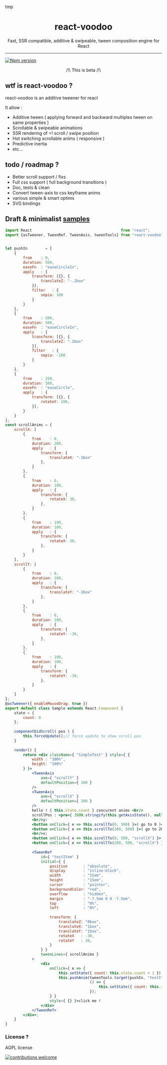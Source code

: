  tmp<h1 align="center">react-voodoo</h1>
<p align="center">Fast, SSR compatible, additive & swipeable, tween composition engine for React</p>

___

<a href="https://www.npmjs.com/package/react-voodoo">
<img src="https://img.shields.io/npm/v/react-voodoo.svg" alt="Npm version" /></a>

<p align="center">/!\ This is beta /!\</p>


## wtf is react-voodoo ?

react-voodoo is an additive tweener for react

It allow :

- Additive tween ( applying forward and backward multiples tween on same properties )
- Scrollable & swipeable animations
- SSR rendering of =! scroll / swipe position
- Hot switching scrollable anims ( responsive )
- Predictive inertia
- etc...

## todo / roadmap ?

- Better scroll support / fixs
- Full css support ( full background transitions )
- Doc, tests & clean
- Convert tween-axis to css keyframe anims 
- various simple & smart optims
- SVG bindings

## Draft & minimalist [samples](http://htmlpreview.github.io/?https://github.com/n8tz/react-voodoo/blob/master/samples/index.html)

```jsx
import React                                        from "react";
import {asTweener, TweenRef, TweenAxis, tweenTools} from "react-voodoo";


let pushIn        = [
	{
		from    : 0,
		duration: 500,
		easeFn  : "easeCircleIn",
		apply   : {
			transform: [{}, {
				translateZ: "-.2box"
			}],
			filter   : {
				sepia: 100
			}
		}
	},
	{
		from    : 500,
		duration: 500,
		easeFn  : "easeCircleIn",
		apply   : {
			transform: [{}, {
				translateZ: ".2box"
			}],
			filter   : {
				sepia: -100
			}
		}
	},
	{
		from    : 250,
		duration: 500,
		easeFn  : "easeCircle",
		apply   : {
			transform: [{}, {
				rotateY: 180,
			}],
		}
	}
];
const scrollAnims = {
	scrollX: [
		{
			from    : 0,
			duration: 200,
			apply   : {
				transform: {
					translateX: "-1box"
				},
			}
		},
		{
			from    : 0,
			duration: 100,
			apply   : {
				transform: {
					rotateX: 30,
				},
			}
		},
		{
			from    : 100,
			duration: 100,
			apply   : {
				transform: {
					rotateX: 30,
				},
			}
		}
	],
	scrollY: [
		{
			from    : 0,
			duration: 200,
			apply   : {
				transform: {
					translateY: "-1box"
				},
			}
		},
		{
			from    : 0,
			duration: 100,
			apply   : {
				transform: {
					rotateY: -30,
				},
			}
		},
		{
			from    : 100,
			duration: 100,
			apply   : {
				transform: {
					rotateY: -30,
				},
			}
		}
	]
};
@asTweener({ enableMouseDrag: true })
export default class Sample extends React.Component {
	state = {
		count: 0
	};
	
	componentDidScroll( pos ) {
		this.forceUpdate();// force update to show scroll pos
	}
	
	render() {
		return <div className={ "SimpleTest" } style={ {
			width : "100%",
			height: "100%"
		} }>
			<TweenAxis
				axe={ "scrollY" }
				defaultPosition={ 100 }
			/>
			<TweenAxis
				axe={ "scrollX" }
				defaultPosition={ 100 }
			/>
			hello ! { this.state.count } concurent anims <br/>
			scrollPos : <pre>{ JSON.stringify(this.getAxisState(), null, 2) }</pre>
			<br/>y:
			<button onClick={ e => this.scrollTo(0, 500) }>( go to 0 )</button>
			<button onClick={ e => this.scrollTo(200, 500) }>( go to 200 )</button>
			<br/>x:
			<button onClick={ e => this.scrollTo(0, 500, "scrollX") }>( go to 0 )</button>
			<button onClick={ e => this.scrollTo(200, 500, "scrollX") }>( go to 200 )</button>
			
			<TweenRef
				id={ "testItem" }
				initial={ {
					position       : "absolute",
					display        : "inline-block",
					width          : "15em",
					height         : "15em",
					cursor         : "pointer",
					backgroundColor: "red",
					overflow       : "hidden",
					margin         : "-7.5em 0 0 -7.5em",
					top            : "0%",
					left           : "0%",
					
					transform: {
						translateZ: "0box",
						translateX: "1box",
						translateY: "1box",
						rotateX   : -30,
						rotateY   : 30,
					}
				} }
				tweenLines={ scrollAnims }
			>
				<div
					onClick={ e => {
						this.setState({ count: this.state.count + 1 })
						this.pushAnim(tweenTools.target(pushIn, "testItem"),
						              () => {
							              this.setState({ count: this.state.count - 1 })
						              });
					} }
					style={ {} }>click me !
				</div>
			</TweenRef>
		</div>;
	}
}
```

### License ?

AGPL license

[![contributions welcome](https://img.shields.io/badge/contributions-welcome-brightgreen.svg?style=flat)](#)
